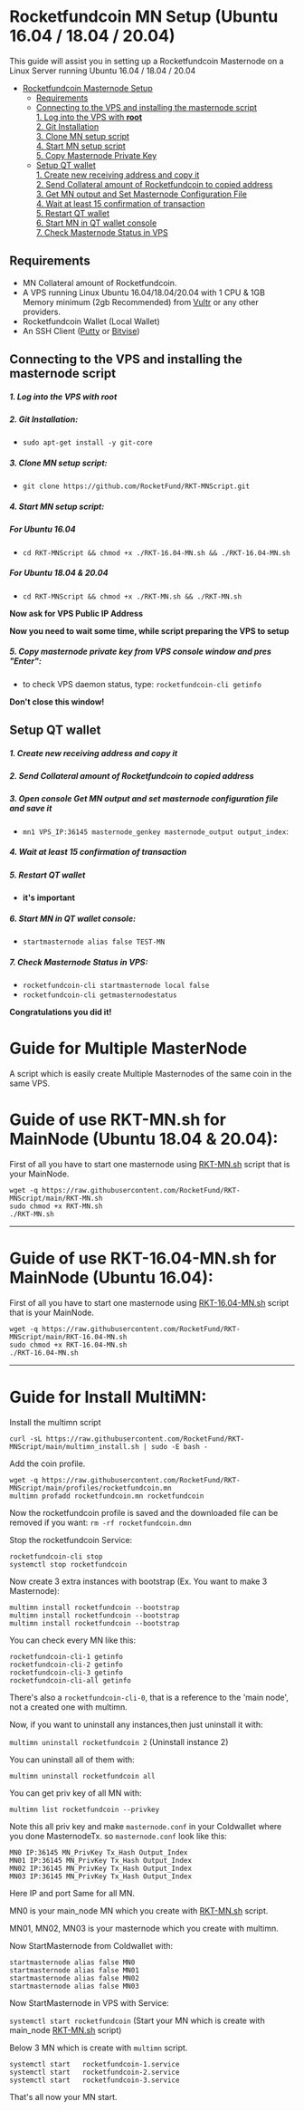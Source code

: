 # Rocketfundcoin MN Setup (Ubuntu 16.04 / 18.04 / 20.04)
This guide will assist you in setting up a Rocketfundcoin Masternode on a Linux Server running Ubuntu 16.04 / 18.04 / 20.04

- [Rocketfundcoin Masternode Setup](#rocketfundcoin-masternode-setup)  
  	* [Requirements](#requirements) 
  * [Connecting to the VPS and installing the masternode script](#Connecting-to-the-VPS-and-installing-the-masternode-script)  
         [1. Log into the VPS with **root**](#1-log-into-the-vps-with-root)  
         [2. Git Installation](#2-git-installation)  
         [3. Clone MN setup script](#3-clone-mn-setup-script)  
         [4. Start MN setup script](#4-start-mn-setup-script)  
         [5. Copy Masternode Private Key](#5-copy-masternode-private-key-from-vps-console-window-and-pres-enter)
  * [Setup QT wallet](#setup-qt-wallet)  
         [1. Create new receiving address and copy it](#1-create-new-receiving-address-and-copy-it)  
	 [2. Send Collateral amount of Rocketfundcoin to copied address](#2-send-collateral-amount-of-rocketfundcoin-to-copied-address)  
	 [3. Get MN output and Set Masternode Configuration File](#3-open-console-get-mn-output-and-set-masternode-configuration-file-and-save-it)  
	 [4. Wait at least 15 confirmation of transaction](#4-wait-at-least-15-confirmation-of-transaction)  
         [5. Restart QT wallet](#5-restart-qt-wallet)  
         [6. Start MN in QT wallet console](#6-start-mn-in-qt-wallet-console)  
	 [7. Check Masternode Status in VPS](#7-check-masternode-status-in-vps)  

## Requirements
- MN Collateral amount of Rocketfundcoin.
- A VPS running Linux Ubuntu 16.04/18.04/20.04 with 1 CPU & 1GB Memory minimum (2gb Recommended) from [Vultr](https://www.vultr.com/?ref=8622028) or any other providers.
- Rocketfundcoin Wallet (Local Wallet)
- An SSH Client (<a href="https://www.putty.org/" target="_blank">Putty</a> or <a href="https://dl.bitvise.com/BvSshClient-Inst.exe" target="_blank">Bitvise</a>)


## Connecting to the VPS and installing the masternode script

##### 1. Log into the VPS with **root**  

##### 2. Git Installation:  
- ```sudo apt-get install -y git-core```  

##### 3. Clone MN setup script: 
- ```git clone https://github.com/RocketFund/RKT-MNScript.git```  

##### 4. Start MN setup script: 
##### For Ubuntu 16.04
- ```cd RKT-MNScript && chmod +x ./RKT-16.04-MN.sh && ./RKT-16.04-MN.sh```

##### For Ubuntu 18.04 & 20.04
- ```cd RKT-MNScript && chmod +x ./RKT-MN.sh && ./RKT-MN.sh```


   
**Now ask for VPS Public IP Address** 

**Now you need to wait some time, while script preparing the VPS to setup**  
##### 5. Copy masternode private key from VPS console window and pres "Enter":


- to check VPS daemon status, type: ```rocketfundcoin-cli getinfo```

**Don't close this window!** 	

## Setup QT wallet
##### 1. Create new receiving address and copy it

##### 2. Send Collateral amount of Rocketfundcoin to copied address

##### 3. Open console Get MN output and set masternode configuration file and save it
- ```mn1 VPS_IP:36145 masternode_genkey masternode_output output_index```:

##### 4. Wait at least 15 confirmation of transaction

##### 5. Restart QT wallet  
- **it's important**

##### 6. Start MN in QT wallet console:
- ```startmasternode alias false TEST-MN```

##### 7. Check Masternode Status in VPS:
- ```rocketfundcoin-cli startmasternode local false``` 
- ```rocketfundcoin-cli getmasternodestatus```  

**Сongratulations you did it!**



# Guide for Multiple MasterNode

A script which is easily create Multiple Masternodes of the same coin in the same VPS.



# Guide of use RKT-MN.sh for MainNode (Ubuntu 18.04 & 20.04):

First of all you have to start one masternode using <a href="https://github.com/RocketFund/RKT-MNScript/blob/main/RKT-MN.sh">RKT-MN.sh</a> script that is your MainNode.

```
wget -q https://raw.githubusercontent.com/RocketFund/RKT-MNScript/main/RKT-MN.sh
sudo chmod +x RKT-MN.sh
./RKT-MN.sh
```
***

# Guide of use RKT-16.04-MN.sh for MainNode (Ubuntu 16.04):

First of all you have to start one masternode using <a href="https://github.com/RocketFund/RKT-MNScript/blob/main/RKT-16.04-MN.sh">RKT-16.04-MN.sh</a> script that is your MainNode.

```
wget -q https://raw.githubusercontent.com/RocketFund/RKT-MNScript/main/RKT-16.04-MN.sh
sudo chmod +x RKT-16.04-MN.sh
./RKT-16.04-MN.sh
```
***


# Guide for Install MultiMN:

Install the multimn script 

`curl -sL https://raw.githubusercontent.com/RocketFund/RKT-MNScript/main/multimn_install.sh | sudo -E bash -`

Add the coin profile.
```
wget -q https://raw.githubusercontent.com/RocketFund/RKT-MNScript/main/profiles/rocketfundcoin.mn
multimn profadd rocketfundcoin.mn rocketfundcoin
```
Now the rocketfundcoin profile is saved and the downloaded file can be removed if you want: `rm -rf rocketfundcoin.dmn`

Stop the rocketfundcoin Service:
```
rocketfundcoin-cli stop
systemctl stop rocketfundcoin
```
Now create 3 extra instances with bootstrap (Ex. You want to make 3 Masternode):
```
multimn install rocketfundcoin --bootstrap
multimn install rocketfundcoin --bootstrap
multimn install rocketfundcoin --bootstrap
```
You can check every MN like this:
```
rocketfundcoin-cli-1 getinfo
rocketfundcoin-cli-2 getinfo
rocketfundcoin-cli-3 getinfo
rocketfundcoin-cli-all getinfo
```
There's also a `rocketfundcoin-cli-0`, that is a reference to the 'main node', not a created one with multimn.

Now, if you want to uninstall any instances,then just uninstall it with:

`multimn uninstall rocketfundcoin 2` (Uninstall instance 2)

You can uninstall all of them with:

`multimn uninstall rocketfundcoin all`


You can get priv key of all MN with:

`multimn list rocketfundcoin --privkey`


Note this all priv key and make `masternode.conf` in your Coldwallet where you done MasternodeTx.
so `masternode.conf` look like this:
```
MN0 IP:36145 MN_PrivKey Tx_Hash Output_Index
MN01 IP:36145 MN_PrivKey Tx_Hash Output_Index
MN02 IP:36145 MN_PrivKey Tx_Hash Output_Index
MN03 IP:36145 MN_PrivKey Tx_Hash Output_Index
```

Here IP and port Same for all MN.

MN0 is your main_node MN which you create with <a href="https://github.com/RocketFund/RKT-MNScript/blob/main/RKT-MN.sh">RKT-MN.sh</a> script.

MN01, MN02, MN03 is your masternode which you create with multimn.


Now StartMasternode from Coldwallet with:
```
startmasternode alias false MN0
startmasternode alias false MN01
startmasternode alias false MN02
startmasternode alias false MN03
```

Now StartMasternode in VPS with Service:

`systemctl start rocketfundcoin` (Start your MN which is create with main_node <a href="https://github.com/RocketFund/RKT-MNScript/blob/main/RKT-MN.sh">RKT-MN.sh</a> script)

Below 3 MN which is create with `multimn` script.
```
systemctl start   rocketfundcoin-1.service
systemctl start   rocketfundcoin-2.service
systemctl start   rocketfundcoin-3.service
```

That's all now your MN start.

